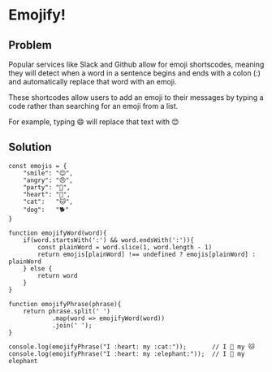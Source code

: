 # Emojify!

## Problem

Popular services like Slack and Github allow for emoji shortscodes, meaning 
they will detect when a word in a sentence begins and ends with a colon (:)
and automatically replace that word with an emoji. 

These shortcodes allow users to add an emoji to their messages by typing a 
code rather than searching for an emoji from a list. 

For example, typing :smile: will replace that text with 😊 


## Solution

```
const emojis = {
    "smile": "😊",
    "angry": "😠",
    "party": "🎉",
    "heart": "💜",
    "cat":   "🐱",
    "dog":   "🐕"
}

function emojifyWord(word){
    if(word.startsWith(':') && word.endsWith(':')){
        const plainWord = word.slice(1, word.length - 1)
        return emojis[plainWord] !== undefined ? emojis[plainWord] : plainWord
    } else {
        return word
    }
}

function emojifyPhrase(phrase){
    return phrase.split(' ')
            .map(word => emojifyWord(word))
            .join(' ');
}

console.log(emojifyPhrase("I :heart: my :cat:"));       // I 💜 my 🐱
console.log(emojifyPhrase("I :heart: my :elephant:"));  // I 💜 my elephant

```
